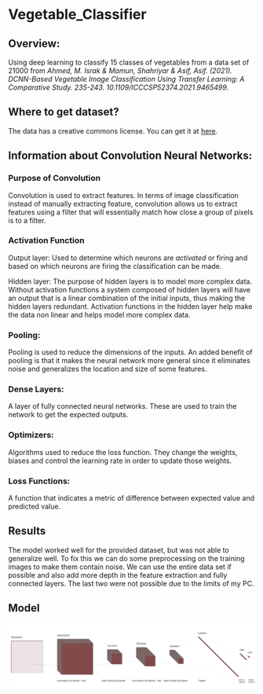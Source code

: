 # Vegetable_Classifier

## Overview:
Using deep learning to classify 15 classes of vegetables from a data set of 21000 from *Ahmed, M. Israk & Mamun, Shahriyar & Asif, Asif. (2021). DCNN-Based Vegetable Image Classification Using Transfer Learning: A Comparative Study. 235-243. 10.1109/ICCCSP52374.2021.9465499*. 

## Where to get dataset?
The data has a creative commons license. You can get it at [here](https://www.kaggle.com/datasets/misrakahmed/vegetable-image-dataset?resource=download).

## Information about Convolution Neural Networks:

### Purpose of Convolution
Convolution is used to extract features. In terms of image classification instead of manually extracting feature, convolution allows us to extract features using a filter that will essentially match how close a group of pixels is to a filter.

### Activation Function
Output layer: Used to determine which neurons are *activated* or firing and based on which neurons are firing the classification can be made.

Hidden layer: The purpose of hidden layers is to model more complex data. Without activation functions a system composed of hidden layers will have an output that is a linear combination of the initial inputs, thus making the hidden layers redundant. Activation functions in the hidden layer help make the data non linear and helps model more complex data.

### Pooling:
Pooling is used to reduce the dimensions of the inputs. An added benefit of pooling is that it makes the neural network more general since it eliminates noise and generalizes the location and size of some features.

### Dense Layers:
A layer of fully connected neural networks. These are used to train the network to get the expected outputs.

### Optimizers:
Algorithms used to reduce the loss function. They change the weights, biases and control the learning rate in order to update those weights.

### Loss Functions:
A function that indicates a metric of difference between expected value and predicted value.

## Results
The model worked well for the provided dataset, but was not able to generalize well. To fix this we can do some preprocessing on the training images to make them contain noise. We can use the entire data set if possible and also add more depth in the feature extraction and fully connected layers. The last two were not possible due to the limits of my PC.

## Model
![plot](./images/cnn%20model.png)
